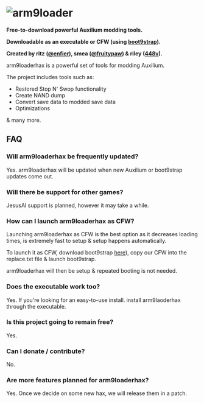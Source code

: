# ![arm9loader](https://user-images.githubusercontent.com/96433729/162250849-0c58623e-32c0-45d0-9869-568e4b2ca0fe.png)

**Free-to-download powerful Auxilium modding tools.**

**Downloadable as an executable or CFW (using [boot9strap](https://github.com/enfier/boot9strap)).**

**Created by ritz ([@enfier](https://github.com/enfier)), smea ([@fruitypaw](https://github.com/fruitypaw)) & riley ([448v](https://github.com/448v)).**

arm9loaderhax is a powerful set of tools for modding Auxilium.

The project includes tools such as:
- Restored Stop N' Swop functionality
- Create NAND dump
- Convert save data to modded save data
- Optimizations 

 & many more.

## FAQ

### Will arm9loaderhax be frequently updated?
Yes. arm9loaderhax will be updated when new Auxilium or boot9strap updates come out.

### Will there be support for other games?
JesusAI support is planned, however it may take a while.

### How can I launch arm9loaderhax as CFW?
Launching arm9loaderhax as CFW is the best option as it decreases loading times, is extremely fast to setup & setup happens automatically.

To launch it as CFW, download boot9strap [here](https://github.com/enfier/boot9strap)), copy our CFW into the replace.txt file & launch boot9strap.

arm9loaderhax will then be setup & repeated booting is not needed.

### Does the executable work too?
Yes. If you're looking for an easy-to-use install. install arm9laoderhax through the executable.

### Is this project going to remain free?
Yes.

### Can I donate / contribute?
No.

### Are more features planned for arm9loaderhax?
Yes. Once we decide on some new hax, we will release them in a patch.
